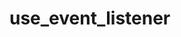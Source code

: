 # use_event_listener

<!-- cmdrun python3 ../extract_doc_comment.py use_event_listener use_event_listener -->
